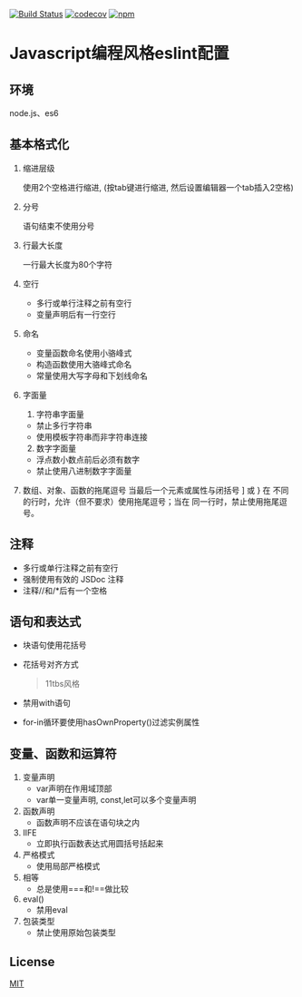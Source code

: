[![Build Status](https://travis-ci.org/chwech/eslint-config-chwech.svg?branch=master)](https://travis-ci.org/chwech/eslint-config-chwech)
[![codecov](https://codecov.io/gh/chwech/eslint-config-chwech/branch/master/graph/badge.svg)](https://codecov.io/gh/chwech/eslint-config-chwech)
[![npm](https://img.shields.io/npm/l/express.svg)](https://zh.wikipedia.org/wiki/MIT%E8%A8%B1%E5%8F%AF%E8%AD%89)

# Javascript编程风格eslint配置

## 环境
node.js、es6

## 基本格式化
1. 缩进层级

    使用2个空格进行缩进, (按tab键进行缩进, 然后设置编辑器一个tab插入2空格)
2. 分号

    语句结束不使用分号
3. 行最大长度

    一行最大长度为80个字符
4. 空行
    * 多行或单行注释之前有空行
    * 变量声明后有一行空行
5. 命名
    * 变量函数命名使用小骆峰式
    * 构造函数使用大骆峰式命名
    * 常量使用大写字母和下划线命名
6. 字面量
    1. 字符串字面量
    * 禁止多行字符串
    * 使用模板字符串而非字符串连接
    
    2. 数字字面量
    * 浮点数小数点前后必须有数字
    * 禁止使用八进制数字字面量  
7. 数组、对象、函数的拖尾逗号
    当最后一个元素或属性与闭括号 ] 或 } 在 不同的行时，允许（但不要求）使用拖尾逗号；当在 同一行时，禁止使用拖尾逗号。

## 注释
* 多行或单行注释之前有空行
* 强制使用有效的 JSDoc 注释
* 注释//和/*后有一个空格  

## 语句和表达式
* 块语句使用花括号
* 花括号对齐方式  

    > 11tbs风格
* 禁用with语句
* for-in循环要使用hasOwnProperty()过滤实例属性  

## 变量、函数和运算符
1. 变量声明
    * var声明在作用域顶部
    * var单一变量声明, const,let可以多个变量声明
2. 函数声明
    * 函数声明不应该在语句块之内
3. IIFE
    * 立即执行函数表达式用圆括号括起来
4. 严格模式
    * 使用局部严格模式
5. 相等
    * 总是使用===和!==做比较
6. eval()
    * 禁用eval
7. 包装类型
    * 禁止使用原始包装类型  
    
## License
[MIT](https://zh.wikipedia.org/wiki/MIT%E8%A8%B1%E5%8F%AF%E8%AD%89)